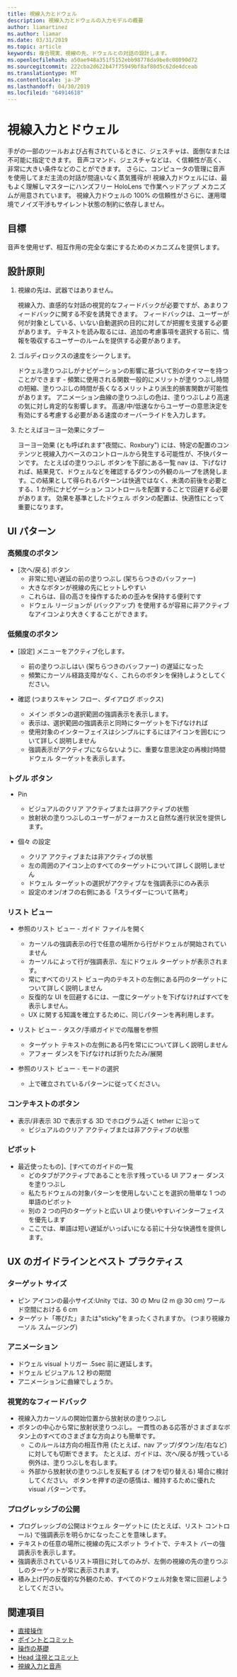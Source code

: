 ```yaml
---
title: 視線入力とドウェル
description: 視線入力とドウェルの入力モデルの概要
author: liamartinez
ms.author: liamar
ms.date: 03/31/2019
ms.topic: article
keywords: 複合現実、視線の先、ドウェルとの対話の設計します。
ms.openlocfilehash: a50ae948a351f5152ebb98778da9be8c08090d72
ms.sourcegitcommit: 222cba2d622b47f75949bf8af80d5c62de4dceab
ms.translationtype: MT
ms.contentlocale: ja-JP
ms.lasthandoff: 04/30/2019
ms.locfileid: "64914618"
---
```

# <a name="gaze-and-dwell"></a>視線入力とドウェル

手がの一部のツールおよび占有されているときに、ジェスチャは、面倒なまたは不可能に指定できます。  音声コマンド、ジェスチャなどは、く信頼性が高く、非常に大きい条件などのことができます。  さらに、コンピュータの管理に音声を使用してまだ主流の対話が間違いなく蒸気獲得が!  視線入力ドウェルには、最もよく理解しマスターにハンズフリー HoloLens で作業ヘッドアップ メカニズムが用意されています。  視線入力ドウェルの 100% の信頼性がさらに、運用環境でノイズ干渉もサイレント状態の制約に依存しません。

## <a name="goals"></a>目標

音声を使用せず、相互作用の完全な楽にするためのメカニズムを提供します。

## <a name="design-principles"></a>設計原則

1. 視線の先は、武器ではありません。
    
    視線入力、直感的な対話の視覚的なフィードバックが必要ですが、あまりフィードバックに関する不安を誘発できます。 フィードバックは、ユーザーが何が対象としている、いない自動選択の目的に対してが把握を支援する必要があります。 テキストを読み取るには、追加の考慮事項を選択する前に、情報を吸収するユーザーのルームを提供する必要があります。
    
2. ゴルディロックスの速度をシークします。
    
    ドウェル塗りつぶしがナビゲーションの影響に基づいて別のタイマーを持つことができます - 頻繁に使用される関数一般的にメリットが塗りつぶし時間の短縮、塗りつぶしの時間が長くなるメリットより派生的損害関数が可能性があります。 アニメーション曲線の塗りつぶしの色は、塗りつぶしより高速の気に対し肯定的な影響します。 高速/中/低速なからユーザーの意思決定を有効にする考慮する必要がある速度のオーバーライドを入力します。
    
3. たとえばヨーヨー効果にタブー

    ヨーヨー効果 (とも呼ばれます"夜間に、Roxbury") には、特定の配置のコンテンツと視線入力ベースのコントロールから発生する可能性が、不快パターンです。 たとえばの塗りつぶし ボタンを下部にある一覧 nav は、下げなければ、結果見て、ドウェルなどを確認するダウンの外観のループを誘発します。この結果として得られるパターンは快適ではなく、未満の前後を必要とする、1 か所にナビゲーション コントロールを配置することで回避する必要があります。 効果を基準としたドウェル ボタンの配置は、快適性にとって重要になります。

## <a name="ui-patterns"></a>UI パターン

### <a name="high-frequency-buttons"></a>高頻度のボタン
    
* [次へ/戻る] ボタン
  * 非常に短い遅延の前の塗りつぶし (架ちらつきのバッファー)
  * 大きなボタンが視線の先にヒットしやすい
  * これらは、目の高さを操作するための歪みを保持する便利です
  * ドウェル リージョンが (バックアップ) を使用するが容易に非アクティブなアイコンより大きくすることができます。

### <a name="low-frequency-buttons"></a>低頻度のボタン
    
* [設定] メニューをアクティブ化します。
  * 前の塗りつぶしはい (架ちらつきのバッファー) の遅延になった
  * 頻繁にカーソル経路支障がなく、これらのボタンを保持しようとしてください。

* 確認 (つまりスキャン フロー、ダイアログ ボックス)
  * メイン ボタンの選択範囲の強調表示を表示します。
  * 表示は、選択範囲の強調表示と同時にターゲットを下げなければ
  * 使用対象のインターフェイスはシンプルにするにはアイコンを囲むについて詳しく説明しません
  * 強調表示がアクティブにならないように、重要な意思決定の再検討時間ドウェル ターゲットを表示します。
        
### <a name="toggle-buttons"></a>トグル ボタン

* Pin
  * ビジュアルのクリア アクティブまたは非アクティブの状態
  * 放射状の塗りつぶしのユーザーがフォーカスと自然な進行状況を提供します。 

* 個々 の設定
  * クリア アクティブまたは非アクティブの状態
  * 左の周囲のアイコン上のすべてのターゲットについて詳しく説明しません
  * ドウェル ターゲットの選択がアクティブなを強調表示にのみ表示
  * 設定のオン/オフの右側にある「スライダーについて熟考」

### <a name="list-views"></a>リスト ビュー

* 参照のリスト ビュー - ガイド ファイルを開く
  * カーソルの強調表示の行で任意の場所から行がドウェルが開始されていません
  * カーソルによって行が強調表示、左にドウェル ターゲットが表示されます。
  * 常にすべてのリスト ビュー内のテキストの左側にある円のターゲットについて詳しく説明しません
  * 反復的な UI を回避するには、一度にターゲットを下げなければすべてを表示しません。
  * UX に関する知識を確立するために、同じパターンを再利用します。
        
* リスト ビュー - タスク/手順ガイドでの階層を参照
  * ターゲット テキストの左側にある円を常にについて詳しく説明しません
  * アフォー ダンスを下げなければ折りたたみ/展開
        
* 参照のリスト ビュー - モードの選択
  * 上で確立されているパターンに従ってください。

### <a name="contextual-buttons"></a>コンテキストのボタン

* 表示/非表示 3D で表示する 3D でホログラム近く tether に沿って 
  * ビジュアルのクリア アクティブまたは非アクティブの状態

### <a name="pivots"></a>ピボット

* 最近使ったもの]、[すべてのガイドの一覧
  * どのタブがアクティブであることを示す残っている UI アフォー ダンスを塗りつぶし
  * 私たちドウェルの対象パターンを使用しないことを選択の簡単な 1 つの単語のピボット
  * 別の 2 つの円のターゲットと広い UI より使いやすいインターフェイスを優先します
  * ここでは、単語は短い遅延がいっぱいになる前に十分な快適性を提供します。


## <a name="ux-guidelines-and-best-practices"></a>UX のガイドラインとベスト プラクティス

### <a name="target-sizes"></a>ターゲット サイズ

  * ピン アイコンの最小サイズ:Unity では、30 の Mru (2 m @ 30 cm) ワールド空間における 6 cm
  * ターゲット「帯びた」または"sticky"をまったくされますか。 (つまり視線カーソル スムージング)

### <a name="animation"></a>アニメーション

  * ドウェル visual トリガー .5sec 前に遅延します。
  * ドウェル ビジュアル 1.2 秒の期間
  * アニメーションに曲線でしょうか。

### <a name="visual-feedback"></a>視覚的なフィードバック

  * 視線入力カーソルの開始位置から放射状の塗りつぶし
  * ボタンの中心から常に放射状塗りつぶし。 一貫性のある応答がさまざまなボタン上のすべてのさまざまな方向よりも簡単です。 
    * このルールは方向の相互作用 (たとえば、nav アップ/ダウン/左/右など) に対しても切断できます。 たとえば、ガイドは、次へ/戻るが残っている例外は、塗りつぶしを右します。
    * 外部から放射状の塗りつぶしを反転する (オフを切り替える) 場合に検討してください。 ボタンを押すの逆の感情は、維持するために優れた visual パターンです。 

### <a name="progressive-disclosure"></a>プログレッシブの公開

 * プログレッシブの公開はドウェル ターゲットに (たとえば、リスト コントロール) で強調表示を明らかになったことを意味します。
 * テキストの任意の場所に視線の先にスポット ライトで、テキスト バーの強調表示を表示します。
 * 強調表示されているリスト項目に対してのみが、左側の視線の先の塗りつぶしのターゲットが常に表示されます。
 * 積み上げ円の反復的な外観のため、すべてのドウェル対象を常に回避しようとしてください。
 
 ## <a name="see-also"></a>関連項目
* [直接操作](direct-manipulation.md)
* [ポイントとコミット](point-and-commit.md)
* [操作の基礎](interaction-fundamentals.md)
* [Head 注視とコミット](gaze-and-commit.md)
* [視線入力と音声](voice-design.md)

